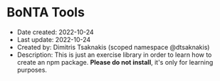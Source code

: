 # BoNTA Tools

- Date created: 2022-10-24
- Last update: 2022-10-24
- Created by: Dimitris Tsaknakis (scoped namespace \@dtsaknakis)
- Description: This is just an exercise library in order to learn how
  to create an npm package. **Please do not install**, it's only for
  learning purposes.


